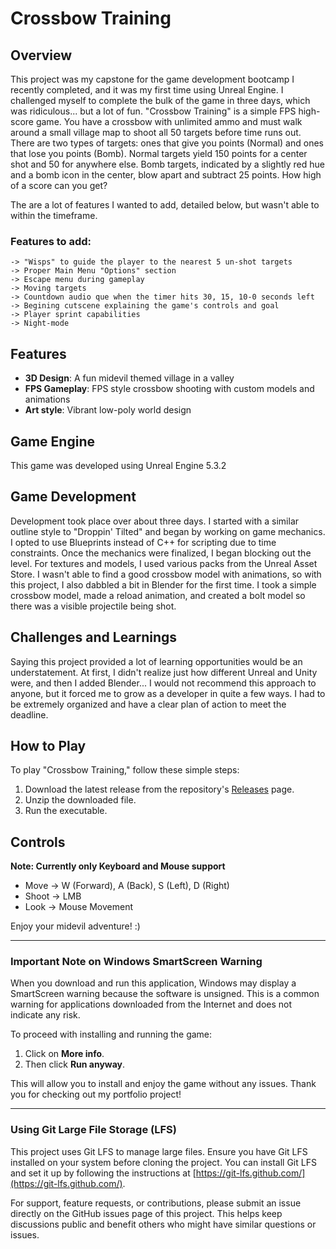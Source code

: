 # Crossbow Training

## Overview

 This project was my capstone for the game development bootcamp I recently completed, and it was my first time using Unreal Engine. I challenged myself to complete the bulk of the game in three days, which was ridiculous... but a lot of fun. "Crossbow Training" is a simple FPS high-score game. You have a crossbow with unlimited ammo and must walk around a small village map to shoot all 50 targets before time runs out. There are two types of targets: ones that give you points (Normal) and ones that lose you points (Bomb). Normal targets yield 150 points for a center shot and 50 for anywhere else. Bomb targets, indicated by a slightly red hue and a bomb icon in the center, blow apart and subtract 25 points. How high of a score can you get?

 The are a lot of features I wanted to add, detailed below, but wasn't able to within the timeframe. 

 ### Features to add:
    -> "Wisps" to guide the player to the nearest 5 un-shot targets
    -> Proper Main Menu "Options" section
    -> Escape menu during gameplay
    -> Moving targets
    -> Countdown audio que when the timer hits 30, 15, 10-0 seconds left
    -> Begining cutscene explaining the game's controls and goal
    -> Player sprint capabilities
    -> Night-mode

## Features

- **3D Design**: A fun midevil themed village in a valley
- **FPS Gameplay**: FPS style crossbow shooting with custom models and animations
- **Art style**: Vibrant low-poly world design

## Game Engine

 This game was developed using Unreal Engine 5.3.2

## Game Development

  Development took place over about three days. I started with a similar outline style to "Droppin' Tilted" and began by working on game mechanics. I opted to use Blueprints instead of C++ for scripting due to time constraints. Once the mechanics were finalized, I began blocking out the level. For textures and models, I used various packs from the Unreal Asset Store. I wasn't able to find a good crossbow model with animations, so with this project, I also dabbled a bit in Blender for the first time. I took a simple crossbow model, made a reload animation, and created a bolt model so there was a visible projectile being shot.

## Challenges and Learnings

 Saying this project provided a lot of learning opportunities would be an understatement. At first, I didn't realize just how different Unreal and Unity were, and then I added Blender... I would not recommend this approach to anyone, but it forced me to grow as a developer in quite a few ways. I had to be extremely organized and have a clear plan of action to meet the deadline.

## How to Play

To play "Crossbow Training," follow these simple steps:

1. Download the latest release from the repository's [Releases](#) page.
2. Unzip the downloaded file.
3. Run the executable.

## Controls
**Note: Currently only Keyboard and Mouse support**
- Move -> W (Forward), A (Back), S (Left), D (Right)
- Shoot -> LMB
- Look -> Mouse Movement

Enjoy your midevil adventure! :)

---

### Important Note on Windows SmartScreen Warning

When you download and run this application, Windows may display a SmartScreen warning because the software is unsigned. This is a common warning for applications downloaded from the Internet and does not indicate any risk.

To proceed with installing and running the game:

1. Click on **More info**.
2. Then click **Run anyway**.

This will allow you to install and enjoy the game without any issues. Thank you for checking out my portfolio project!


---

### Using Git Large File Storage (LFS)

This project uses Git LFS to manage large files. Ensure you have Git LFS installed on your system before cloning the project. You can install Git LFS and set it up by following the instructions at [https://git-lfs.github.com/](https://git-lfs.github.com/).

For support, feature requests, or contributions, please submit an issue directly on the GitHub issues page of this project. This helps keep discussions public and benefit others who might have similar questions or issues.
